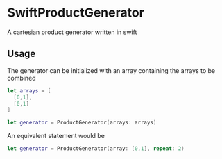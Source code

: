 # SwiftProductGenerator
A cartesian product generator written in swift


## Usage
The generator can be initialized with an array containing the arrays to be combined
```swift
let arrays = [
  [0,1],
  [0,1]
]

let generator = ProductGenerator(arrays: arrays)
```

An equivalent statement would be
```swift
let generator = ProductGenerator(array: [0,1], repeat: 2)
```

